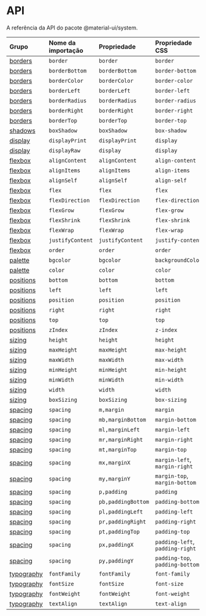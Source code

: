 # API

<p class="description">A referência da API do pacote @material-ui/system.</p>

| Grupo                             | Nome da importação | Propriedade        | Propriedade CSS                 | Chave do tema                                                          |
|:--------------------------------- |:------------------ |:------------------ |:------------------------------- |:---------------------------------------------------------------------- |
| [borders](/system/borders/)       | `border`           | `border`           | `border`                        | `borders`                                                              |
| [borders](/system/borders/)       | `borderBottom`     | `borderBottom`     | `border-bottom`                 | `borders`                                                              |
| [borders](/system/borders/)       | `borderColor`      | `borderColor`      | `border-color`                  | [`palette`](/customization/default-theme/?expand-path=$.palette)       |
| [borders](/system/borders/)       | `borderLeft`       | `borderLeft`       | `border-left`                   | `borders`                                                              |
| [borders](/system/borders/)       | `borderRadius`     | `borderRadius`     | `border-radius`                 | [`shape`](/customization/default-theme/?expand-path=$.shape)           |
| [borders](/system/borders/)       | `borderRight`      | `borderRight`      | `border-right`                  | `borders`                                                              |
| [borders](/system/borders/)       | `borderTop`        | `borderTop`        | `border-top`                    | `borders`                                                              |
| [shadows](/system/shadows/)       | `boxShadow`        | `boxShadow`        | `box-shadow`                    | `shadows`                                                              |
| [display](/system/display/)       | `displayPrint`     | `displayPrint`     | `display`                       | none                                                                   |
| [display](/system/display/)       | `displayRaw`       | `display`          | `display`                       | none                                                                   |
| [flexbox](/system/flexbox/)       | `alignContent`     | `alignContent`     | `align-content`                 | none                                                                   |
| [flexbox](/system/flexbox/)       | `alignItems`       | `alignItems`       | `align-items`                   | none                                                                   |
| [flexbox](/system/flexbox/)       | `alignSelf`        | `alignSelf`        | `align-self`                    | none                                                                   |
| [flexbox](/system/flexbox/)       | `flex`             | `flex`             | `flex`                          | none                                                                   |
| [flexbox](/system/flexbox/)       | `flexDirection`    | `flexDirection`    | `flex-direction`                | none                                                                   |
| [flexbox](/system/flexbox/)       | `flexGrow`         | `flexGrow`         | `flex-grow`                     | none                                                                   |
| [flexbox](/system/flexbox/)       | `flexShrink`       | `flexShrink`       | `flex-shrink`                   | none                                                                   |
| [flexbox](/system/flexbox/)       | `flexWrap`         | `flexWrap`         | `flex-wrap`                     | none                                                                   |
| [flexbox](/system/flexbox/)       | `justifyContent`   | `justifyContent`   | `justify-content`               | none                                                                   |
| [flexbox](/system/flexbox/)       | `order`            | `order`            | `order`                         | none                                                                   |
| [palette](/system/palette/)       | `bgcolor`          | `bgcolor`          | `backgroundColor`               | [`palette`](/customization/default-theme/?expand-path=$.palette)       |
| [palette](/system/palette/)       | `color`            | `color`            | `color`                         | [`palette`](/customization/default-theme/?expand-path=$.palette)       |
| [positions](/system/positions/)   | `bottom`           | `bottom`           | `bottom`                        | none                                                                   |
| [positions](/system/positions/)   | `left`             | `left`             | `left`                          | none                                                                   |
| [positions](/system/positions/)   | `position`         | `position`         | `position`                      | none                                                                   |
| [positions](/system/positions/)   | `right`            | `right`            | `right`                         | none                                                                   |
| [positions](/system/positions/)   | `top`              | `top`              | `top`                           | none                                                                   |
| [positions](/system/positions/)   | `zIndex`           | `zIndex`           | `z-index`                       | [`zIndex`](/customization/default-theme/?expand-path=$.zIndex)         |
| [sizing](/system/sizing/)         | `height`           | `height`           | `height`                        | none                                                                   |
| [sizing](/system/sizing/)         | `maxHeight`        | `maxHeight`        | `max-height`                    | none                                                                   |
| [sizing](/system/sizing/)         | `maxWidth`         | `maxWidth`         | `max-width`                     | none                                                                   |
| [sizing](/system/sizing/)         | `minHeight`        | `minHeight`        | `min-height`                    | none                                                                   |
| [sizing](/system/sizing/)         | `minWidth`         | `minWidth`         | `min-width`                     | none                                                                   |
| [sizing](/system/sizing/)         | `width`            | `width`            | `width`                         | none                                                                   |
| [sizing](/system/sizing/)         | `boxSizing`        | `boxSizing`        | `box-sizing`                    | none                                                                   |
| [spacing](/system/spacing/)       | `spacing`          | `m,margin`         | `margin`                        | [`spacing`](/customization/default-theme/?expand-path=$.spacing)       |
| [spacing](/system/spacing/)       | `spacing`          | `mb,marginBottom`  | `margin-bottom`                 | [`spacing`](/customization/default-theme/?expand-path=$.spacing)       |
| [spacing](/system/spacing/)       | `spacing`          | `ml,marginLeft`    | `margin-left`                   | [`spacing`](/customization/default-theme/?expand-path=$.spacing)       |
| [spacing](/system/spacing/)       | `spacing`          | `mr,marginRight`   | `margin-right`                  | [`spacing`](/customization/default-theme/?expand-path=$.spacing)       |
| [spacing](/system/spacing/)       | `spacing`          | `mt,marginTop`     | `margin-top`                    | [`spacing`](/customization/default-theme/?expand-path=$.spacing)       |
| [spacing](/system/spacing/)       | `spacing`          | `mx,marginX`       | `margin-left`, `margin-right`   | [`spacing`](/customization/default-theme/?expand-path=$.spacing)       |
| [spacing](/system/spacing/)       | `spacing`          | `my,marginY`       | `margin-top`, `margin-bottom`   | [`spacing`](/customization/default-theme/?expand-path=$.spacing)       |
| [spacing](/system/spacing/)       | `spacing`          | `p,padding`        | `padding`                       | [`spacing`](/customization/default-theme/?expand-path=$.spacing)       |
| [spacing](/system/spacing/)       | `spacing`          | `pb,paddingBottom` | `padding-bottom`                | [`spacing`](/customization/default-theme/?expand-path=$.spacing)       |
| [spacing](/system/spacing/)       | `spacing`          | `pl,paddingLeft`   | `padding-left`                  | [`spacing`](/customization/default-theme/?expand-path=$.spacing)       |
| [spacing](/system/spacing/)       | `spacing`          | `pr,paddingRight`  | `padding-right`                 | [`spacing`](/customization/default-theme/?expand-path=$.spacing)       |
| [spacing](/system/spacing/)       | `spacing`          | `pt,paddingTop`    | `padding-top`                   | [`spacing`](/customization/default-theme/?expand-path=$.spacing)       |
| [spacing](/system/spacing/)       | `spacing`          | `px,paddingX`      | `padding-left`, `padding-right` | [`spacing`](/customization/default-theme/?expand-path=$.spacing)       |
| [spacing](/system/spacing/)       | `spacing`          | `py,paddingY`      | `padding-top`, `padding-bottom` | [`spacing`](/customization/default-theme/?expand-path=$.spacing)       |
| [typography](/system/typography/) | `fontFamily`       | `fontFamily`       | `font-family`                   | [`typography`](/customization/default-theme/?expand-path=$.typography) |
| [typography](/system/typography/) | `fontSize`         | `fontSize`         | `font-size`                     | [`typography`](/customization/default-theme/?expand-path=$.typography) |
| [typography](/system/typography/) | `fontWeight`       | `fontWeight`       | `font-weight`                   | [`typography`](/customization/default-theme/?expand-path=$.typography) |
| [typography](/system/typography/) | `textAlign`        | `textAlign`        | `text-align`                    | none                                                                   |
